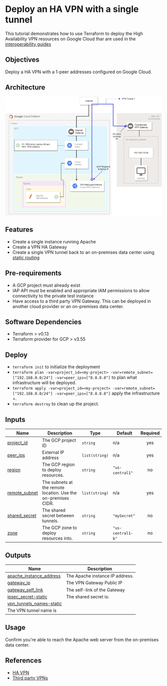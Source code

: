 # Deploy an HA VPN with a single tunnel

This tutorial demonstrates how to use Terraform to deploy the High Availability VPN resources on Google Cloud thar are used in the [interoperability guides](https://cloud.google.com/community/tutorials/deploy-ha-vpn-with-terraform)

## Objectives

Deploy a HA VPN with a 1-peer addresses configured on Google Cloud.

## Architecture

![](./architecture.png)

## Features

* Create a single instance running Apache
* Create a VPN HA Gateway
* Create a single VPN tunnel back to an on-premises data center using [static routing](https://cloud.google.com/network-connectivity/docs/vpn/how-to/creating-static-vpns)

## Pre-requirements
* A GCP project must already exist
* IAP API must be enabled and appropriate IAM permissions to allow connectivity to the private test instance
* Have access to a third party VPN Gateway. This can be deployed in another cloud provider or an on-premises data center.

## Software Dependencies

* Terraform > v0.13
* Terraform provider for GCP > v3.55

## Deploy

* `terraform init` to initialize the deployment
* `terraform plan -var=project_id=<my-project> -var=remote_subnet=["192.168.0.0/24"] -var=peer_ips=["8.8.8.8"]` to plan what infrastructure will be deployed.
* `terraform apply -var=project_id=<my-project> -var=remote_subnet=["192.168.0.0/24"] -var=peer_ips=["8.8.8.8"]` apply the infrastructure =.
* `terraform destroy` to clean up the project.
## Inputs

| Name | Description | Type | Default | Required |
|------|-------------|------|---------|:--------:|
| <a name="input_project_id"></a> [project\_id](#input\_project\_id) | The GCP project ID | `string` | n/a | yes | 
| <a name="input_peer_ips"></a> [peer\_ips](#input\_peer\_ips) | External IP address | `list(string)` | n/a | yes || <a name="input_project_id"></a> [project\_id](#input\_project\_id) | Project ID | `string` | n/a | yes |
| <a name="input_region"></a> [region](#input\_region) | The GCP region to deploy resources. | `string` | `"us-central1"` | no |
| <a name="input_remote_subnet"></a> [remote\_subnet](#input\_remote\_subnet) | The subnets at the remote location. Use the on-premises CIDR. | `list(string)` | n/a | yes |
| <a name="input_shared_secret"></a> [shared\_secret](#input\_shared\_secret) | The shared secret between tunnels. | `string` | `"mySecret"` | no |
| <a name="input_zone"></a> [zone](#input\_zone) | The GCP zone to deploy resources into. | `string` | `"us-central1-b"` | no |

## Outputs

| Name | Description |
|------|-------------|
| <a name="output_apache_instance_address"></a> [apache\_instance\_address](#output\_apache\_instance\_address) | The Apache instance IP address. |
| <a name="output_gateway_ip"></a> [gateway\_ip](#output\_gateway\_ip) | The VPN Gateway Public IP |
| <a name="output_gateway_self_link"></a> [gateway\_self\_link](#output\_gateway\_self\_link) | The self-link of the Gateway |
| <a name="output_ipsec_secret-static"></a> [ipsec\_secret-static](#output\_ipsec\_secret-static) | The shared secret is: |
| <a name="output_vpn_tunnels_names-static"></a> [vpn\_tunnels\_names-static](#output\_vpn\_tunnels\_names-static) 
| The VPN tunnel name is |

## Usage

Confirm you're able to reach the Apache web server from the on-premises data center.

## References

* [HA VPN](https://cloud.google.com/network-connectivity/docs/vpn/concepts/topologies#1-peer-2-addresses)
* [Third party VPNs](https://cloud.google.com/network-connectivity/docs/vpn/how-to/interop-guides)